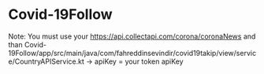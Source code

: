 # Covid-19Follow

Note: You must use your https://api.collectapi.com/corona/coronaNews and than Covid-19Follow/app/src/main/java/com/fahreddinsevindir/covid19takip/view/service/CountryAPIService.kt -> apiKey = your token apiKey
